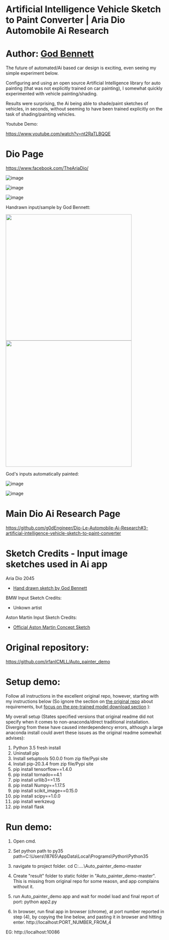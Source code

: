 


Artificial Intelligence Vehicle Sketch to Paint Converter | Aria Dio Automobile Ai Research
===========
 

Author: [God Bennett](https://github.com/g0dEngineer)
===========

The future of automated/Ai based car design is exciting, even seeing my simple experiment below.

Configuring and using an open source Artificial Intelligence library for auto painting (that was not explicitly trained on car painting), I somewhat quickly experimented with vehicle painting/shading.

Results were surprising, the Ai being able to shade/paint sketches of vehicles, in seconds, without seeming to have been trained explicitly on the task of shading/painting vehicles.

Youtube Demo: 

https://www.youtube.com/watch?v=nt2RaTLBQQE

Dio Page
===========
https://www.facebook.com/TheAriaDio/


  
![image](https://github.com/g0dEngineer/Dio-Le-Automobile-Ai-Research/blob/main/module%203/RESULT_2.png)

![image](https://github.com/g0dEngineer/Dio-Le-Automobile-Ai-Research/blob/main/module%203/RESULT_1.png)

![image](https://github.com/g0dEngineer/Dio-Le-Automobile-Ai-Research/blob/main/module%203/RESULT_3.png)

Handrawn input/sample by God Bennett:

<img src="https://github.com/g0dEngineer/Dio-Le-Automobile-Ai-Research/blob/main/module%203/0_large_cropped_lines.jpg" width="400" />

<img src="https://github.com/g0dEngineer/Dio-Le-Automobile-Ai-Research/blob/main/module%203/1_large_cropped_shaded.jpg" width="400" />


God's inputs automatically painted:

![image](https://github.com/g0dEngineer/Dio-Le-Automobile-Ai-Research/blob/main/module%203/RESULT_0.png)

![image](https://github.com/g0dEngineer/Dio-Le-Automobile-Ai-Research/blob/main/module%203/RESULT_0b.png)



Main Dio Ai Research Page
=========
https://github.com/g0dEngineer/Dio-Le-Automobile-Ai-Research#3-artificial-intelligence-vehicle-sketch-to-paint-converter


Sketch Credits - Input image sketches used in Ai app
===========

Aria Dio 2045

* [Hand drawn sketch by God Bennett](https://www.facebook.com/TheAriaDio/posts/124979279493593)

BMW Input Sketch Credits:

* Unkown artist

Aston Martin Input Sketch Credits:

* [Official Aston Martin Concept Sketch](https://www.facebook.com/astonmartin/posts/10158041272118355)



Original repository:
===========
https://github.com/irfanICMLL/Auto_painter_demo





Setup demo:
===========

Follow all instructions in the excellent original repo, however, starting with my instructions below (So ignore the section on [the original repo](https://github.com/irfanICMLL/Auto_painter_dem) about requirements, but [focus on the pre-trained model download section](https://github.com/irfanICMLL/Auto_painter_demo#quick-start) ):

My overall setup (States specified versions that original readme did not specify when it comes to non-anaconda/direct traditional installation. Diverging from these have caused interdependency errors, although a large anaconda install could avert these issues as the original readme somewhat advises):

1. Python 3.5 fresh install
2. Uninstall pip
3. Install setuptools 50.0.0 from zip file/Pypi site
4. Install pip-20.3.4 from zip file/Pypi site
5. pip install tensorflow==1.4.0
6. pip install tornado==4.1
7. pip install urllib3==1.15
8. pip install Numpy==1.17.5
9. pip install scikit_image==0.15.0
10. pip install scipy==1.0.0
11. pip install werkzeug
12. pip install flask





Run demo:
===========


1. Open cmd.

2. Set python path to py35
path=C:\Users\18765\AppData\Local\Programs\Python\Python35

3. navigate to project folder.
cd C:\....\Auto_painter_demo-master

4. Create "result" folder to static folder in "Auto_painter_demo-master". This is missing from original repo for some reaosn, and app complains without it.

5. run Auto_painter_demo app and wait for model load and final report of port:
python app2.py

6. In browser, run final app in browser (chrome), at port number reported in step (4), by copying the line below, and pasting it in browser and hitting enter.
http://localhost:PORT_NUMBER_FROM_4

EG: http://localhost:10086


